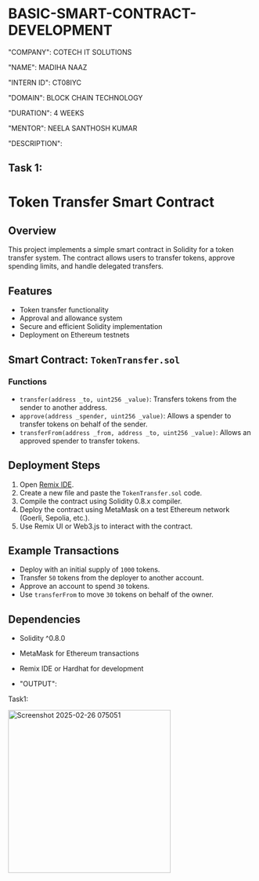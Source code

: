 # BASIC-SMART-CONTRACT-DEVELOPMENT

"COMPANY": COTECH IT SOLUTIONS

"NAME": MADIHA NAAZ

"INTERN ID": CT08IYC

"DOMAIN": BLOCK CHAIN TECHNOLOGY

"DURATION": 4 WEEKS

"MENTOR": NEELA SANTHOSH KUMAR


"DESCRIPTION":


## Task 1:

# Token Transfer Smart Contract

## Overview
This project implements a simple smart contract in Solidity for a token transfer system. The contract allows users to transfer tokens, approve spending limits, and handle delegated transfers.

## Features
- Token transfer functionality
- Approval and allowance system
- Secure and efficient Solidity implementation
- Deployment on Ethereum testnets

## Smart Contract: `TokenTransfer.sol`
### Functions
- `transfer(address _to, uint256 _value)`: Transfers tokens from the sender to another address.
- `approve(address _spender, uint256 _value)`: Allows a spender to transfer tokens on behalf of the sender.
- `transferFrom(address _from, address _to, uint256 _value)`: Allows an approved spender to transfer tokens.

## Deployment Steps
1. Open [Remix IDE](https://remix.ethereum.org/).
2. Create a new file and paste the `TokenTransfer.sol` code.
3. Compile the contract using Solidity 0.8.x compiler.
4. Deploy the contract using MetaMask on a test Ethereum network (Goerli, Sepolia, etc.).
5. Use Remix UI or Web3.js to interact with the contract.

## Example Transactions
- Deploy with an initial supply of `1000` tokens.
- Transfer `50` tokens from the deployer to another account.
- Approve an account to spend `30` tokens.
- Use `transferFrom` to move `30` tokens on behalf of the owner.

## Dependencies
- Solidity ^0.8.0
- MetaMask for Ethereum transactions
- Remix IDE or Hardhat for development

-  "OUTPUT":
  
  Task1:

  <img width="332" alt="Screenshot 2025-02-26 075051" src="https://github.com/user-attachments/assets/0a6c78c1-e9fc-4984-8b1e-771b4d03c170" />






